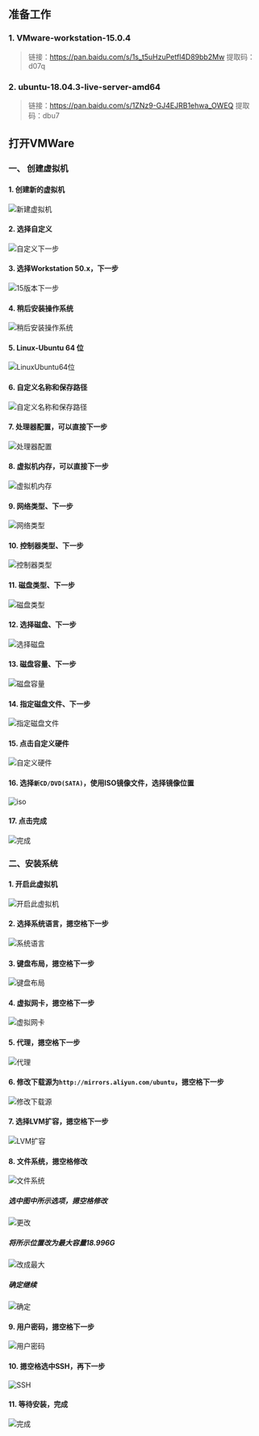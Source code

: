 ## 准备工作

### 1. VMware-workstation-15.0.4

>链接：https://pan.baidu.com/s/1s_t5uHzuPetfl4D89bb2Mw 
>提取码：d07q

### 2. ubuntu-18.04.3-live-server-amd64

> 链接：https://pan.baidu.com/s/1ZNz9-GJ4EJRB1ehwa_OWEQ 
> 提取码：dbu7



## 打开VMWare

### 一、 创建虚拟机

#### 1. 创建新的虚拟机

![新建虚拟机](https://gitee.com/ScottDemo/cloudimg/raw/master/公众号文章图床/创建Ubuntu虚拟机/ng2O7KvUomDE35S.png)

#### 2. 选择自定义

![自定义下一步](https://gitee.com/ScottDemo/cloudimg/raw/master/公众号文章图床/创建Ubuntu虚拟机/Yju6FM7tIcVAdqh.png)

#### 3. 选择Workstation 50.x，下一步

![15版本下一步](https://gitee.com/ScottDemo/cloudimg/raw/master/公众号文章图床/创建Ubuntu虚拟机/jeL6AXiM3T42Gct.png)

#### 4. 稍后安装操作系统

![稍后安装操作系统](https://gitee.com/ScottDemo/cloudimg/raw/master/公众号文章图床/创建Ubuntu虚拟机/jD6hPmS8dnWfsyO.png)

#### 5. Linux-Ubuntu 64 位

![LinuxUbuntu64位](https://gitee.com/ScottDemo/cloudimg/raw/master/公众号文章图床/创建Ubuntu虚拟机/IYCkXjv42AUPDRF.png)

#### 6. 自定义名称和保存路径

![ 自定义名称和保存路径](https://gitee.com/ScottDemo/cloudimg/raw/master/公众号文章图床/创建Ubuntu虚拟机/kxpE1QG8VRdUajf.png)

#### 7. 处理器配置，可以直接下一步

![处理器配置](https://gitee.com/ScottDemo/cloudimg/raw/master/公众号文章图床/创建Ubuntu虚拟机/AyH5L9EkvlV4eSd.png)

#### 8. 虚拟机内存，可以直接下一步

![虚拟机内存](https://gitee.com/ScottDemo/cloudimg/raw/master/公众号文章图床/创建Ubuntu虚拟机/Tl9pPc2ybsAaeRo.png)

#### 9. 网络类型、下一步

![网络类型](https://gitee.com/ScottDemo/cloudimg/raw/master/公众号文章图床/创建Ubuntu虚拟机/B497q38whVSbCay.png)

#### 10. 控制器类型、下一步

![控制器类型](https://gitee.com/ScottDemo/cloudimg/raw/master/公众号文章图床/创建Ubuntu虚拟机/1osCM923VavXKDd.png)

#### 11. 磁盘类型、下一步

![磁盘类型](https://gitee.com/ScottDemo/cloudimg/raw/master/公众号文章图床/创建Ubuntu虚拟机/skCLuKbeFv64IdT.png)

#### 12. 选择磁盘、下一步

![选择磁盘](https://gitee.com/ScottDemo/cloudimg/raw/master/公众号文章图床/创建Ubuntu虚拟机/rEOlNznKgmvPTMD.png)

#### 13. 磁盘容量、下一步

![磁盘容量](https://gitee.com/ScottDemo/cloudimg/raw/master/公众号文章图床/创建Ubuntu虚拟机/xNlLCjRgqPB7d89.png)

#### 14. 指定磁盘文件、下一步

![指定磁盘文件](https://gitee.com/ScottDemo/cloudimg/raw/master/公众号文章图床/创建Ubuntu虚拟机/VnKXzZW1HxO5ETA.png)

#### 15. 点击自定义硬件

![自定义硬件](https://gitee.com/ScottDemo/cloudimg/raw/master/公众号文章图床/创建Ubuntu虚拟机/WjmE5V1LFzHfc4g.png)

#### 16. 选择`新CD/DVD(SATA)`，使用ISO镜像文件，选择镜像位置

![iso](https://gitee.com/ScottDemo/cloudimg/raw/master/公众号文章图床/创建Ubuntu虚拟机/rKQXkOMg6mG7hR2.png)

#### 17. 点击完成

![完成](https://gitee.com/ScottDemo/cloudimg/raw/master/公众号文章图床/创建Ubuntu虚拟机/iJMTSghWUAmb4cI.png)

### 二、安装系统

#### 1. 开启此虚拟机

![开启此虚拟机](https://gitee.com/ScottDemo/cloudimg/raw/master/公众号文章图床/创建Ubuntu虚拟机/v2VQ1sloghtDFK8.png)

#### 2.  选择系统语言，摁空格下一步

![系统语言](https://gitee.com/ScottDemo/cloudimg/raw/master/公众号文章图床/创建Ubuntu虚拟机/系统语言.png)

#### 3.   键盘布局，摁空格下一步

![键盘布局](https://gitee.com/ScottDemo/cloudimg/raw/master/公众号文章图床/创建Ubuntu虚拟机/键盘布局.png)

#### 4.  虚拟网卡，摁空格下一步

![虚拟网卡](https://gitee.com/ScottDemo/cloudimg/raw/master/公众号文章图床/创建Ubuntu虚拟机/网卡.png)

#### 5. 代理，摁空格下一步

![代理](https://gitee.com/ScottDemo/cloudimg/raw/master/公众号文章图床/创建Ubuntu虚拟机/代理.png)

#### 6.  修改下载源为`http://mirrors.aliyun.com/ubuntu`，摁空格下一步

![修改下载源](https://gitee.com/ScottDemo/cloudimg/raw/master/公众号文章图床/创建Ubuntu虚拟机/下载源.png)

#### 7.  选择LVM扩容，摁空格下一步

![LVM扩容](https://gitee.com/ScottDemo/cloudimg/raw/master/公众号文章图床/创建Ubuntu虚拟机/LVM扩容.png)

#### 8.  文件系统，摁空格修改

![文件系统](https://gitee.com/ScottDemo/cloudimg/raw/master/公众号文章图床/创建Ubuntu虚拟机/文件系统.png)

##### 选中图中所示选项，摁空格修改

![更改](https://gitee.com/ScottDemo/cloudimg/raw/master/公众号文章图床/创建Ubuntu虚拟机/更改.png)

##### 将所示位置改为最大容量18.996G

![改成最大](https://gitee.com/ScottDemo/cloudimg/raw/master/公众号文章图床/创建Ubuntu虚拟机/kmhgMAyTz7WcjFr.png)

##### 确定继续

![确定](https://gitee.com/ScottDemo/cloudimg/raw/master/公众号文章图床/创建Ubuntu虚拟机/qnVC7kvTN3bBo1l.png)

#### 9.  用户密码，摁空格下一步

![用户密码](https://gitee.com/ScottDemo/cloudimg/raw/master/公众号文章图床/创建Ubuntu虚拟机/OLSYlX3rZMymgsh.png)

#### 10.  摁空格选中SSH，再下一步

![SSH](https://gitee.com/ScottDemo/cloudimg/raw/master/公众号文章图床/创建Ubuntu虚拟机/ssh.png)

#### 11.  等待安装，完成

![完成](https://gitee.com/ScottDemo/cloudimg/raw/master/公众号文章图床/创建Ubuntu虚拟机/pXyZvWm8M1hS6YO.png)






















































































